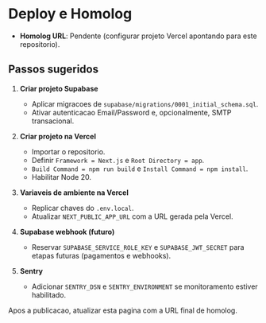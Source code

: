 # Deploy e Homolog

- **Homolog URL**: Pendente (configurar projeto Vercel apontando para este repositorio).

## Passos sugeridos

1. **Criar projeto Supabase**
   - Aplicar migracoes de `supabase/migrations/0001_initial_schema.sql`.
   - Ativar autenticacao Email/Password e, opcionalmente, SMTP transacional.

2. **Criar projeto na Vercel**
   - Importar o repositorio.
   - Definir `Framework = Next.js` e `Root Directory = app`.
   - `Build Command = npm run build` e `Install Command = npm install`.
   - Habilitar Node 20.

3. **Variaveis de ambiente na Vercel**
   - Replicar chaves do `.env.local`.
   - Atualizar `NEXT_PUBLIC_APP_URL` com a URL gerada pela Vercel.

4. **Supabase webhook (futuro)**
   - Reservar `SUPABASE_SERVICE_ROLE_KEY` e `SUPABASE_JWT_SECRET` para etapas futuras (pagamentos e webhooks).

5. **Sentry**
   - Adicionar `SENTRY_DSN` e `SENTRY_ENVIRONMENT` se monitoramento estiver habilitado.

Apos a publicacao, atualizar esta pagina com a URL final de homolog.
